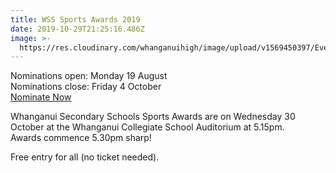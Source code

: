 ```yaml
---
title: WSS Sports Awards 2019
date: 2019-10-29T21:25:16.486Z
image: >-
  https://res.cloudinary.com/whanganuihigh/image/upload/v1569450397/Events/WSS-Sports-Awards-Banner-2019.png
---
```

Nominations open: Monday 19 August  
Nominations close: Friday 4 October  
[Nominate Now](https://sportwhanganui.co.nz/nominate-now/)

Whanganui Secondary Schools Sports Awards are on Wednesday 30 October at the Whanganui Collegiate School Auditorium at 5.15pm.  
Awards commence 5.30pm sharp!

Free entry for all (no ticket needed).
